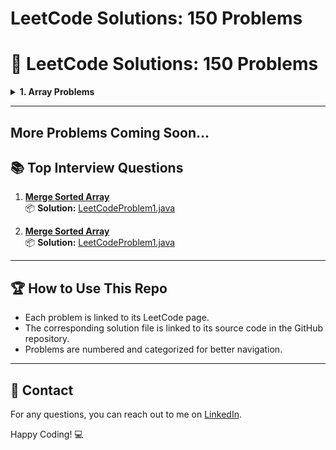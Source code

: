 # LeetCode Solutions: 150 Problems
# 🌟 LeetCode Solutions: 150 Problems

<details>
  <summary><strong>1. Array Problems</strong></summary>

  - **1.1 [Merge Sorted Array](https://leetcode.com/problems/merge-sorted-array/)**  
    [Solution](https://github.com/RathorChanchal1/personalGitProjects/blob/main/MergeSort.java)  

  - **1.2 [moveZeroes](https://leetcode.com/problems/move-zeroes/description/)**  
    [Solution](https://github.com/RathorChanchal1/personalGitProjects/blob/main/Solution1.java)  

</details>

---

## More Problems Coming Soon...


## 📚 Top Interview Questions

1. **[Merge Sorted Array](https://leetcode.com/problems/merge-sorted-array/?envType=study-plan-v2&envId=top-interview-150)**  
   📦 **Solution:** [LeetCodeProblem1.java](https://github.com/RathorChanchal1/personalGitProjects/blob/main/LeetCodeProblem1.java)

2. **[Merge Sorted Array](https://leetcode.com/problems/remove-element/description/?envType=study-plan-v2&envId=top-interview-150)**  
   📦 **Solution:** [LeetCodeProblem1.java](https://github.com/RathorChanchal1/personalGitProjects/blob/main/LeetCodeProblem1.java)

---

## 🏆 How to Use This Repo
- Each problem is linked to its LeetCode page.
- The corresponding solution file is linked to its source code in the GitHub repository.
- Problems are numbered and categorized for better navigation.

---

## 📧 Contact
For any questions, you can reach out to me on [LinkedIn](https://linkedin.com/in/chanchal-rathor).

Happy Coding! 💻
